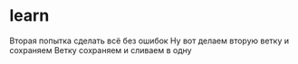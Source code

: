 # learn
Вторая попытка сделать всё без ошибок
Ну вот делаем вторую ветку и сохраняем
Ветку сохраняем и сливаем в одну